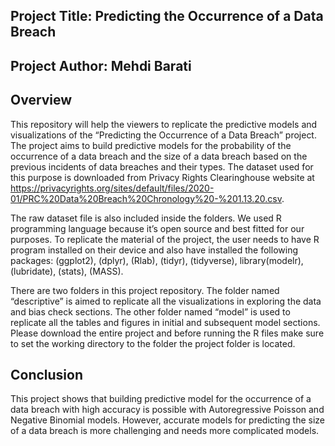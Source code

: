 ## Project Title: Predicting the Occurrence of a Data Breach
## Project Author: Mehdi Barati

## Overview
This repository will help the viewers to replicate the predictive models and visualizations of the “Predicting the Occurrence of a Data Breach” project. The project aims to build predictive models for the probability of the occurrence of a data breach and the size of a data breach based on the previous incidents of data breaches and their types. The dataset used for this purpose is downloaded from Privacy Rights Clearinghouse website at https://privacyrights.org/sites/default/files/2020-01/PRC%20Data%20Breach%20Chronology%20-%201.13.20.csv. 

The raw dataset file is also included inside the folders. We used R programming language because it’s open source and best fitted for our purposes.
To replicate the material of the project, the user needs to have R program installed on their device and also have installed the following packages: 
 (ggplot2), (dplyr), (Rlab), (tidyr), (tidyverse), library(modelr), (lubridate), (stats), (MASS).
 
 
There are two folders in this project repository. The folder named “descriptive” is aimed to replicate all the visualizations in exploring the data and bias check sections. The other folder named “model” is used to replicate all the tables and figures in initial and subsequent model sections.
Please download the entire project and before running the R files make sure to set the working directory to the folder the project folder is located.


## Conclusion
This project shows that building predictive model for the occurrence of a data breach with high accuracy is possible with Autoregressive Poisson and Negative Binomial models. However, accurate models for predicting the size of a data breach is more challenging and needs more complicated models.
